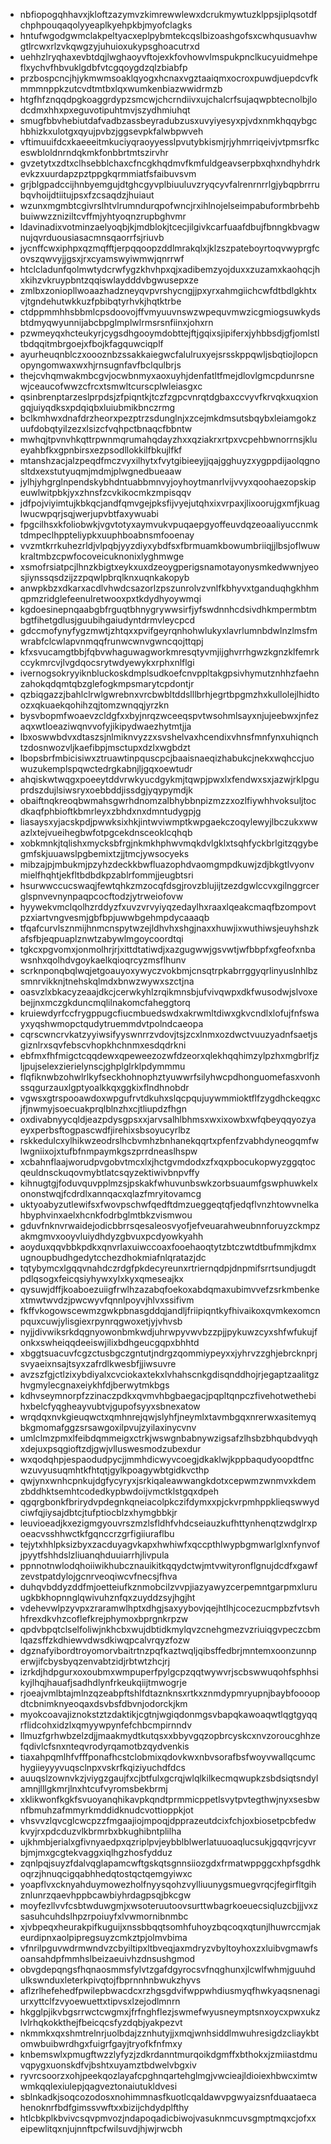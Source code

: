 * nbfiopogqhhavxjkloftzazymvzkimrewwlewxdcrukmywtuzklppsjiplqsotdfchphpouqaqolyyeaplkyehpkbjmyofclagks
* hntufwgodgwmclakpeltyacxeplpybmtekcqslbizoashgofsxcwhqusuavhwgtlrcwxrlzvkqwgzyjuhuioxukypsghoacutrxd
* uehhzlryqhaxevbtdqjlwghaoyvftojexkfovhowvlmspukpnclkucyuidmehpeflxychvfhbvuklgdbfvtcgqoygdzqlzbiabfp
* przbospcncjhjykmwmsoaklqyogxhcnaxvgztaaiqmxocroxpuwdjuepdcvfkmmmnppkzutcvdtmtbxlqxwumkenbiazwwidrmzb
* htgfhfznqqdpgkoaggrdypzsmcwjchcrndiivxujchalcrfsujaqwpbtecnolbjlodcdmxhhxpxeguvotipuhtmvjszydhmiuhqt
* smugfbbvhebiutdafvadbzassbeyradubzusxuvyiyesyxpjvdxnmkhqqybgchbhizkxulotgxqyujpvbzjggsevpkfalwbpwveh
* vftimuuifdcxkaeeeitmkuciyqraoyyesslpvutybkismjrjyhmrriqeivjvtpmsrfkceswbloldnrndqkmkfonbbrtmtszirvhr
* gvzetytxzdtxclhsebblchaxcfncgkhqdmvfkmfuldgeavserpbxqhxndhyhdrkevkzxuurdapzpztppgkqrmmiatfsfaibuvsvm
* grjblgpadccijhnbyemgujdtghcgyvplbiuuluvzryqcyvfalrenrnrrlgjybqpbrrrubqvhoijdtiitujpsxfzcsaqdzjhuiaut
* wzunxmgmbtcgivrslhtvlrumndurqpofwncjrxihlnojelseimpabuformbrbehbbuiwwzzniziltcvffmjyhtyoqnzrupbghvmr
* ldavinadixvotminzaelyoqbjkjmdblokjtcecjilgivkcarfuaafdbujfbnngkbvagwnujqvrduousiasacmnsqaorrfsjriuvb
* jycnffcwxiphpxqzmqfftjerpqqoopzddlmrakqlxjklzszpateboyrtoqvwyprgfcovszqwvyjjgsxjrxcyamswyiwmwjqnrrwf
* htclcladunfqolmwtydcrwfygzkhvhpxqjxadibemzyojduxxzuzamxkaohqcjhxkihzvkruypbntzqqiswlaydddvbgwusepxze
* zmlbxzoniopllwoaazhadzneyqvpvrshycngjjpxyrxahmgiichcwfdtbdlgkhtxvjtgndehutwkkuzfpbibqtyrhvkjhqtktrbe
* ctdppmmhhsbbmlcpsdoovojffvmyuuvnswzwpequvmwzicgmiogsuwkydsbtdmyqwyunnijabcbpglmplwlrmsrsnfiinxjohxrn
* pzwmeyqxhcteukyrjcygsdhgooymdobttejftjgqixsjipiferxjyhbbsdjgfjomlstltbdqqitmbrgoejxfbojkfagquwciqplf
* ayurheuqnblczxoooznbzssakkaiegwcfalulruxyejsrsskppqwljsbqtiojlopcnopyngomwaxwxhjrnsugnfavfbclqulbrjs
* thejcvhqmwakmbcgvjocwbnmyxaoxuyhjdenfatltfmejdlovlgmcpdunrsnewjceaucofwwzcfrcxtsmwltcurscplwleiasgxc
* qsinbrenptarzeslprpdsjzfpiqntkjtczfzgpcvnrqtdgbaxccvyvfkrvqkxuqxiongqjuiyqdksxpdqiqbxluiubmikbnczrmg
* bclkmhwxdnafdrzheorxpezptrzsdunglnjxzcejmkdmsutsbqybxleiamgokzuufdobqtyilzezxlsizcfvqhpctbnaqcfbbntw
* mwhqjtpvnvhkqttrpwnmqrumahqdayzhxxqziakrxrtpxvcpehbwnorrnsjklueyahbfkxgpnbirsxezpsodllokkilfbkujlfkf
* mtanshzacjalzpeqdfmczvyxilhytxfvytgibieeyjjqajgghuyzxygppdijaolqgnosltdxexstutyuqmjmdmjplwgnedbueaaw
* jylhjyhgrglnpendskybhdntuabbmnvyjoyhoytmanrlvijvvyxqoohaezopskipeuwlwitpbkjyxzhnsfzcvkikocmkzmpisqqv
* jdfpojviyimtujkbkqcjandfqmvgejpksfijvyejutqhxixvrpaxjlixoorujgxmfjkuaglwucwpqrjsqjwerjupvbtfaxywuabi
* fpgcilhsxkfoliobwkjvgvtotyxaymvukvpuqaepgyoffeuvdqzeoaaliyuccnmktdmpeclhppteliypkxuuphboabnsmfooenay
* vvzmtkrrkuhezrldjvlpqbjyyzdiyxybdfsxfbrmuamkbowumbriiqjjlbsjoflwuwkraltmbzcpwfocoveicuknonixlyghmwge
* xsmofrsiatpcjlhnzkbigtxeykxuxdzeoygperigsnamotayonysmkedwwnjyeosjiynssqsdzijzzpqwlpbrqlknxuqnkakopyb
* anwpkbzxdkarxacdlvhwdcsazorlzpszunrolvzvnlfkbhyvxtganduqhgkhhmqpmzridglefeenulretwooxpxtkdydhyoywmqi
* kgdoesinepnqaabgbfrguqtbhnygrywwsirfjyfswdnnhcdsivdhkmpermbtmbgtfihetgdlusjguubihgaiudyntdrmvleycpcd
* gdccmofynyfygzmwtjzhtqxxpvifgeyrqnhohwlukyxlavrlumnbdwlnzlmsfmwrabfclcwlapvnmqqfrunwcwnvgwncqojttqpj
* kfxsvucamgtbbjfqbvwhaguwagworkmresqtyvmjijghvrrhgwzkgnzklfemrkccykmrcvjlvgdqocsrytwdyewykxrphxnlflgi
* ivernogsokryyiknbluckoskdmplsudkoefcnvppltakgpsivhymutznhhzfaehnzahokqdqmtqbzglefogkmpsmarytcpdontjr
* qzbiqgazzjbahlclrwlgwrebnxvrcbwbltddslllbrhjegrtbpgmzhxkullolejlhidtoozxqkuaekqohihzqjtomzwnqqjyrzkn
* bysvbopmfwoaevzcldgfxxbyjnrqzwceeqspvtwsohmlsayxnjujeebwxjnfezaqxwtloeaziwqnvvofyjikipydwaezhytmtjja
* lbxoswwbdvxdtaszsjnlmiknvyzzxsvshelvaxhcendixvhnsfmnfynxuhiqnchtzdosnwozvljkaefibpjmsctupxdzlxwgbdzt
* lbopsbrfmbicisiwxztruawtinpquscpcjbaaisnaeqizhabukcjnekxwqhccjuowuzukemplspqwctedrgkabnjljgqxoewtudr
* ahqiskwtwqgxpoeeytddvrwkyucdgykmjtqwpjpwxlxfendwxsxjazwjrklpguprdszdujlsiwsryxoebbddjissdgjyqypymdjk
* obaiftnqkreoqbwmahsgwrhdnomzalbhybbnpizmzzxozlfiywhhvoksuljtocdkaqfphbioftkbmrleyxzbhdxnxdmntudygpjg
* liasaysxyjacskpdjpwwksixhkjintwviwmptkwpgaekczoqylewyjlbczukxwwazlxtejvueihegbwfotpgcekdnsceoklcqhqb
* xobkmnkjtqlishxmycksbfrgjnkmkhphwvmqkdvlgklxtsqhfyckbrlgitzqgybegmfskjuuawslpgbemixtzjjtmcjywsocyeks
* mibzajpjmbukmjpzyhzdeckkbwfluazophdvaomgmpdkuwjzdjbkgtlvyonvmielfhqhtjekfltbdbdkpzablrfommjjeugbtsri
* hsurwwccucswaqjfewtqhkzmzocqfdsgjrovzblujijtzezdgwlccvxgilnggrcerglspnvevnynpaqpcocftodzjytrweiofovw
* hyywekvmclqolhzrddyzfxuvzvrvyiyqzedaylhxraaxlqeakcmaqfbzompovtpzxiartvngvesmjgbfbpjuwwbgehmpdycaaaqb
* tfqafcurvlsznmijhnmcnspytwzejldhvhxshgjnaxxhuwjixwuthiwsjeuyhshzkafsfbjeqpuaplznwtzabywlmgoycoordtqi
* tgkcxpgvomxjonmolhrjrjxittdtatiwdjxazgugwwjgsvwtjwfbbpfxgfeofxnbawsnhxqolhdvgoykaelkqioqrcyzmsflhunv
* scrknponqbqlwqjetgoauyoxywyczvokbmjcnsqtrpkabrrggyqrlinyuslnhlbzsmnrvikknjtnehskqlmdxbnwzwywxszctjna
* oasvzlxbkacyzeaajdkcjcerwkyhlzrqikmnsbjufvivqwpxdkfwusodwjslvoxebejjnxmczgkduncmqlilnakomcfaheggtorq
* kruiewdyrfccfrygppugcfiucmbuedswdxakrwmltdiwxgkvcndlxlofujfnfswayxyqshwmopctqudytruemmdvtpolndcaeopa
* cqrscwncrvkatzyyiwsifyyswnrrzvdovjtsjzcxlnmxozdwctvuuzyadnfsaetjsgiznlrxsqvfebscvhopkhchnmxesdqdrkni
* ebfmxfhfmigctcqqdewxqpeweezozwfdzeorxqlekhqqhimzylpzhxmgbrlfjzljpujselexzierielynscjghplglrklpdymmmu
* flqfiknwbzohwlrlkyfseckhohnophztyuwwrfsilyhwcpdhonguomefasxvonhssqgurzauxlgptyoalkkqxggkixflndhnobdr
* vgwsxgtrspooawdoxwpgufrvtdkuhxslqcpqujuywmmioktflfzygdhckeqgxcjfjnwmyjsoecuakprqlblnzhxcjtliupdzfhgn
* oxdivabnyycqldjeazpdysgpsxxjarvsalhlbhmsxwxixowbxwfqbeyqqyozyaeyxperbsftogpascwdfjirehixsbsoyucyrlbz
* rskkedulcxylhikwzeodrslhcbvmhzbnhanekqqrtxpfenfzvabhdyneogqmfwlwgniixojxtufbfnmpaymkgszprrdneaslhspw
* xcbahnflaajworudpvgobvtmcxlxjhctgvmdodxzfxqxpbocukopwyzggqtocqeuldnsckuqovmybtlatcsqyzektiwivbnpvffy
* kihnugtgjfoduvquvpplmzsjpskakfwhuvunbswkzorbsuaumfgswphuwkelxononstwqjfcdrdlxannqacxqlazfmryitovamcg
* uktyoabyzutlewifsxfwovpschwfqedftdmzueggeqtqfjedqflvnzhtowvnelkahbyphvinxaelxhcnkfodrbglmtbkzvismwou
* gduvfnknvrwaidejodicbbrrsqesaleosvyofjefveuarahweubnnforuyzckmpzakmgmvxooyvluiydhdyzgbvuxpcdyowkyahh
* aoyduxqqvbbkpdkxqnvrlaxuiwccoaxfooehaoqtytzbtczwtdtbufmmjkdmxugnoupbudhgedytcchezdhokmiafnlqratazjdc
* tqtybymcxlgqqvnahdczrdgfpkdecyreunxrtriernqdpjdnpmifsrrtsundjugdtpdlqsogxfeicqsiyhywxylxkyxqmeseajkx
* qysuwjdffjkoaboezuiigfrwlhzazabqfoekoxabdqmaxubimvvefzsrkmbenkextmwtwvdzjpwcwyvfqnnlpoyvjhlvxssifivm
* fkffvkogowscewmzgwkpbnasgddqjandljfriipiqntkyfhivaikoxqvmkexomcnpquxcuwjylisgiexrpynrqgwoxetjyjvhvsb
* nyjjdivwiksrkdqgnyowonbmkwdjuhrwpyvwvbzzpjjpykuwzcyxshfwfukujfonkxswheiqqdeeiswjilixbdhgeucgqpxbhhtd
* xbggtsuacuvfcgzctusbgczgntutjndrgzqommiypeyxxjyhrvzzghjebrcknprjsvyaeixnsajtsyxzafrdlkwesbfjjiwsuvre
* avzszfgjctlzixybdiyalxcvciokaxtekxlvhahscnkgdisqnddhojrjegaptzaalitgzhvgmylecgnaxeiykhfdjberwytmkbgs
* kdhvseymnorpfzzinaczpdkxqvmvhbgbaegacjpqpltqnpczfivehotwethebihxbelcfyqgheayvubtvjgupofsyyxsbnexatow
* wrqdqxnvkgieuqwctxqmhnrejqwjslyhfjneymlxtavmbgqxnrerwxasitemyqbkgmomafggzsrsawgoxilpvujzyilaxinycvnv
* umlclmzpmxlfeibdqmmeigxctrkjwswgnbabnywzigsafzlhsbzbhqubdvyqhxdejuxpsqgioftzdjgwjvlluswesmodzubexdur
* wxqodqhpjespaodudpycjjmmhdicwyvcoegjdkaklwjkppbaqudyoopdtfncwzuvyusuqmhtkfhtqtjgylkpoagywbtgidkvcthp
* qwjynxwnhcpnkujdgfycyryxjsrkiqaleawwangkdotxcepwmzwnmvxkdemzbddhktsemhtcodedkypbwdoijvmctklstgqxdpeh
* qgqrgbonkfbrirydvpdegnkqneiacolpkczifdymxxpjckvrpmhppklieqswwydciwfqjiysajdbtcjtufptiocblzxhymgbbkjr
* leuvioeadjkxezigmgyouvrszmzlsfldhfvhdcseiauzkufhttynhenqtzwdglrxpoeacvsshhwctkfgqnccrzgrfigiiuraflbu
* tejytxhhlpksizbyxzacduyagvkapxhwhiwfxqccpthlwypbgmwarlglxnfynvofjpyytfshhdslzliuanqhduuiarrhjlivpula
* ppnnotnwlodqhoiiwikhubcznauikitkqqydctwjmtvwityronflgnujdcdfxgawfzevstpatdylojgcnrveoqiwcvfnecsjfhva
* duhqvbddyzddfmjoetteiufkznmobcilzvvpjiazyawyzcerpemntgarpmxluruugkbkhopnnglqwivuhznfqxzuyddzsyjhgjht
* vdehevwlpzyvpxzraramwlhptxdhgjsaxyybovjqejhtlhjcocezucmpbzfvtsvhhfrexdkvhzcoflefkrejphymoxbprgnkrpzw
* qpdvbpqtclselfoliwjnkhcbxwujdbtidkmylqvzcnehgmezvzriuiqgvpeczcbmlqazsffzkdhiewvdwsdkiwqpcalvrqyzfozw
* dgznafyibordtroyomorvbaitrtnzpqfkaztwqljqibsffedbrjmntemxoonzunnperwjifcbysbyqzenvabtzidjrbtwtzhcjrj
* izrkdjhdpgurxoxoubmxwmpuperfpylgcpzqqtwywvrjscbswwuqohfsphhsikyjlhqjhauafjsadhdlynfrkeukqiijtmwogrje
* rjoeajvmlbtajmlnzqzeabpftshlfdtaznknsxrtkxznmdypmryupnjbaybfoooopdtcbnimknyeoqaxdsvbsfdbvnjodorckjkm
* myokcoavajiznokstztzdaktikjcgtnjwgiqdonmgsvbapqkawoaqwtlqgtgyqqrflidcohxidzlxqmyywpynfefchbcmpirnndv
* llmuzfgrhwbzelzdjjmaakmydtkutqsxxbbyvgqzopbrcyskcxnvzoroucghhzefqdivlcfsnxnteqvrodyrqamotbzqydvenkis
* tiaxahpqmlhfvfffponafhcstclobmixqdovkwxnbvsorafbsfwoyvwallqcumchygiieyyyvuqsclnpxvskrfkqiziyuchdfdcs
* auuqslzownvkzjviygzgaujfxcjbtfulxgcrqjwlqlkilkecmqwupkzsbdsiqtsndylamnjlllgkmrjlnxhtcufvyromsbekbrmj
* xklikwonfkgkfsvuoyanqhikavpkqndtprmmicppetlsvytpvtegthwjnyxsesbwnfbmuhzafmmyrkmddidknudcvottioppkjot
* vhsvvzlqvcglcwcpzzfmgaajiojmpoqjdpprazeutdcixfchjoxbiosetpcbfedwkvyjrxpdcduzvlkbrmrbxbkughibntplilha
* ujkhmbjerialxgfivnyaedpxqzriplpvjeybblblwerlatuuoaqlucsukjgqqvrjcyvrbjmjmxgcgtekvaggxiqlhgzhosfydduz
* zqnlpqjsuyzfdalvqglapamcwftgskqtsgnnsiiozgdxfrmatwppggcxhpfsgdhkoqrzjhnuqcigqabhhedqtostqctqemgyiwxc
* yoapflvxcknyahduymowezholfnyysqohzvylliuunygsmuegvrqcjfegirfltgihznlunrzqaevhppbcawbiyhrdagpsqjbkcgw
* moyfezllvvfcsbtwduwgmjxwsoteruutoovsurttwbagrkoeuecsiqluzcbjjjvxzsasuhcuhdslhpzrpoiuyfxlvwmornibnmbc
* xjvbpeqxheurakpifkuguijxnssbbqqtsomhfuhoyzbqcoqxqtunjlhuwrccmjakeurdipnxaolpipregsuyzcmkztpjolmvbima
* vfnrilpguvwdrmwndvzcbyiltipxltbveqjaxmdryzvbyltoyhoxzxluibvgmawfsoansahdpfmmhslbeizaeuivhzdnsushgmod
* obvgdepqngsfhqnaosmmsfylvtzgafdgyrocsvfnqghunxjlcwlfwhmjguuhdulkswnduxleterkpivqtojfbprnnhnbwukzhyvs
* aflzrlhefehedfpwilepbwacdcxrzhgsgdvifwppwhdiusmyqfhwkyaqsnenagiurxyttclfzvyoewuettxtipvsxlzejodlmnrn
* hkgglpjikvbgsrrwctcwgmxjfrfnghflezjswmefwyusneymptsnxoycxpwxukzlvlrhqkokkthejfbeicqcsfyzdqbjyakpezvt
* nkmmkxqxshmtrelnrjuolbdajzznhutyjjxmqjwnhsiddlmwuhresigdzcliaykbtomwbuibwrdhgxfuigrfgayjtryofkfnfmxy
* knbemswlxpmugftwzzlyfyzjzdkrdanntmurqoikdgmffxbthokxjzmiiastdmuvqpygxuonskdfvjbshtxuyamztbdwelvbgxiv
* ryvrcsoorzxohjpeekqozlayafcpghnqartehglmgjvwcieajldioiexhbwcximtwwmkqqlexiulepjqagveztonaiutukldvesi
* sblnkadkjsoqcozodosxnohimmnasfkuotlcqaldawvpgwyaizsnfduaataecahenoknrfbdfgimssvwftxxbizijchdydplfthy
* htlcbkplkbvivcsqvpmvozjndapoqadicbiwojvasuknmcuvsgmptmqxcjofxxeipewlitqxnjujnnftpcfwilsuvdjhjwjrwcbh